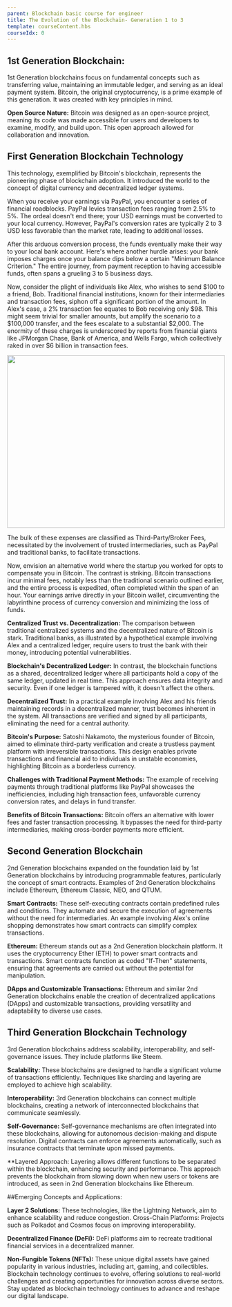 ```yaml
---
parent: Blockchain basic course for engineer
title: The Evolution of the Blockchain- Generation 1 to 3
template: courseContent.hbs
courseIdx: 0
---
```

## 1st Generation Blockchain:

1st Generation blockchains focus on fundamental concepts such as transferring value, maintaining an immutable ledger, and serving as an ideal payment system. Bitcoin, the original cryptocurrency, is a prime example of this generation. It was created with key principles in mind.

**Open Source Nature:** Bitcoin was designed as an open-source project, meaning its code was made accessible for users and developers to examine, modify, and build upon. This open approach allowed for collaboration and innovation.

## First Generation Blockchain Technology
This technology, exemplified by Bitcoin's blockchain, represents the pioneering phase of blockchain adoption. It introduced the world to the concept of digital currency and decentralized ledger systems.

When you receive your earnings via PayPal, you encounter a series of financial roadblocks. PayPal levies transaction fees ranging from 2.5% to 5%. The ordeal doesn't end there; your USD earnings must be converted to your local currency. However, PayPal's conversion rates are typically 2 to 3 USD less favorable than the market rate, leading to additional losses.

After this arduous conversion process, the funds eventually make their way to your local bank account. Here's where another hurdle arises: your bank imposes charges once your balance dips below a certain "Minimum Balance Criterion." The entire journey, from payment reception to having accessible funds, often spans a grueling 3 to 5 business days.

Now, consider the plight of individuals like Alex, who wishes to send $100 to a friend, Bob. Traditional financial institutions, known for their intermediaries and transaction fees, siphon off a significant portion of the amount. In Alex's case, a 2% transaction fee equates to Bob receiving only $98. This might seem trivial for smaller amounts, but amplify the scenario to a $100,000 transfer, and the fees escalate to a substantial $2,000. The enormity of these charges is underscored by reports from financial giants like JPMorgan Chase, Bank of America, and Wells Fargo, which collectively raked in over $6 billion in transaction fees.

  <img src="/img/courses/bc-basic/hst3.png"  style="width:100%; height: 400px; align-content: center; "/>


The bulk of these expenses are classified as Third-Party/Broker Fees, necessitated by the involvement of trusted intermediaries, such as PayPal and traditional banks, to facilitate transactions.

Now, envision an alternative world where the startup you worked for opts to compensate you in Bitcoin. The contrast is striking. Bitcoin transactions incur minimal fees, notably less than the traditional scenario outlined earlier, and the entire process is expedited, often completed within the span of an hour. Your earnings arrive directly in your Bitcoin wallet, circumventing the labyrinthine process of currency conversion and minimizing the loss of funds.

 **Centralized Trust vs. Decentralization:**
The comparison between traditional centralized systems and the decentralized nature of Bitcoin is stark. Traditional banks, as illustrated by a hypothetical example involving Alex and a centralized ledger, require users to trust the bank with their money, introducing potential vulnerabilities.

**Blockchain's Decentralized Ledger:**
In contrast, the blockchain functions as a shared, decentralized ledger where all participants hold a copy of the same ledger, updated in real time. This approach ensures data integrity and security. Even if one ledger is tampered with, it doesn't affect the others.

**Decentralized Trust:** In a practical example involving Alex and his friends maintaining records in a decentralized manner, trust becomes inherent in the system. All transactions are verified and signed by all participants, eliminating the need for a central authority.

**Bitcoin's Purpose:** Satoshi Nakamoto, the mysterious founder of Bitcoin, aimed to eliminate third-party verification and create a trustless payment platform with irreversible transactions. This design enables private transactions and financial aid to individuals in unstable economies, highlighting Bitcoin as a borderless currency.

**Challenges with Traditional Payment Methods:** The example of receiving payments through traditional platforms like PayPal showcases the inefficiencies, including high transaction fees, unfavorable currency conversion rates, and delays in fund transfer.

**Benefits of Bitcoin Transactions:** Bitcoin offers an alternative with lower fees and faster transaction processing. It bypasses the need for third-party intermediaries, making cross-border payments more efficient.

## Second Generation Blockchain
2nd Generation blockchains expanded on the foundation laid by 1st Generation blockchains by introducing programmable features, particularly the concept of smart contracts. Examples of 2nd Generation blockchains include Ethereum, Ethereum Classic, NEO, and QTUM.

**Smart Contracts:** These self-executing contracts contain predefined rules and conditions. They automate and secure the execution of agreements without the need for intermediaries. An example involving Alex's online shopping demonstrates how smart contracts can simplify complex transactions.

**Ethereum:** Ethereum stands out as a 2nd Generation blockchain platform. It uses the cryptocurrency Ether (ETH) to power smart contracts and transactions. Smart contracts function as coded "If-Then" statements, ensuring that agreements are carried out without the potential for manipulation.

**DApps and Customizable Transactions:** Ethereum and similar 2nd Generation blockchains enable the creation of decentralized applications (DApps) and customizable transactions, providing versatility and adaptability to diverse use cases.

## Third Generation Blockchain Technology
3rd Generation blockchains address scalability, interoperability, and self-governance issues. They include platforms like Steem.

**Scalability:** These blockchains are designed to handle a significant volume of transactions efficiently. Techniques like sharding and layering are employed to achieve high scalability.

**Interoperability:** 3rd Generation blockchains can connect multiple blockchains, creating a network of interconnected blockchains that communicate seamlessly.

**Self-Governance:** Self-governance mechanisms are often integrated into these blockchains, allowing for autonomous decision-making and dispute resolution. Digital contracts can enforce agreements automatically, such as insurance contracts that terminate upon missed payments.

**Layered Approach: Layering allows different functions to be separated within the blockchain, enhancing security and performance. This approach prevents the blockchain from slowing down when new users or tokens are introduced, as seen in 2nd Generation blockchains like Ethereum.

##Emerging Concepts and Applications:

**Layer 2 Solutions:** These technologies, like the Lightning Network, aim to enhance scalability and reduce congestion.
Cross-Chain Platforms: Projects such as Polkadot and Cosmos focus on improving interoperability.

**Decentralized Finance (DeFi):** DeFi platforms aim to recreate traditional financial services in a decentralized manner.

**Non-Fungible Tokens (NFTs):** These unique digital assets have gained popularity in various industries, including art, gaming, and collectibles.
Blockchain technology continues to evolve, offering solutions to real-world challenges and creating opportunities for innovation across diverse sectors. Stay updated as blockchain technology continues to advance and reshape our digital landscape.